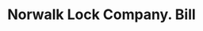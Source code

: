 ---
doi: 10.7916/D84B4CB8
date_other: '1890'
date_other_textual: 1890-1899
form: printed ephemera
genre:
- Invoices
name:
- Norwalk Lock Company
object_in_context_url: https://biggert.cul.columbia.edu/items/view/ave_biggert_00096
subject_hierarchical_geographic:
- South Norwalk, Connecticut, United States
subject_name:
- Norwalk Lock Company
title: Norwalk Lock Company. Bill
sort_title: Norwalk Lock Company. Bill
call_number: ave_biggert_00096
coordinates:
- 41.11,-73.42
pid: ave_biggert_00096
identifiers: ave_biggert_00096
permalink: /biggert/ave_biggert_00096/
layout: iiif-image-page
---